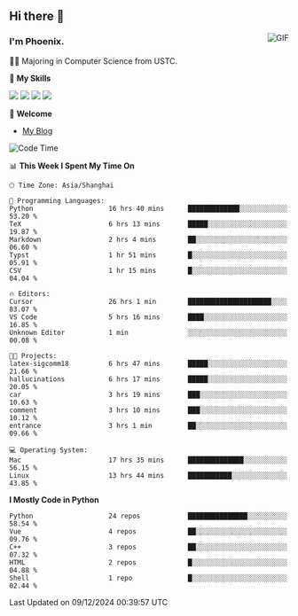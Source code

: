 ## Hi there 👋
<img align="right" alt="GIF" src="https://raw.githubusercontent.com/JoeyBling/JoeyBling/master/pic/pusheencode.gif" />

### I'm Phoenix.

👨‍🎓 Majoring in Computer Science from USTC.

🌟 **My Skills**

![](https://img.shields.io/badge/-Python-3e74a2?style=flat-square&logo=Python&logoColor=fff)
![](https://img.shields.io/badge/-C++-9f62a5?style=flat&logo=cplusplus&logoColor=white)
![](https://img.shields.io/badge/-Linux-185886?style=flat-square&logo=Linux&logoColor=fff)
![](https://img.shields.io/badge/-Rust-ff4136?style=flat-square&logo=Rust&logoColor=fff)

💬 **Welcome**

- [My Blog](https://ysy-phoenix.github.io/)

<!--START_SECTION:waka-->
![Code Time](http://img.shields.io/badge/Code%20Time-1%2C020%20hrs%2020%20mins-blue)

📊 **This Week I Spent My Time On** 

```text
🕑︎ Time Zone: Asia/Shanghai

💬 Programming Languages: 
Python                   16 hrs 40 mins      █████████████░░░░░░░░░░░░   53.20 % 
TeX                      6 hrs 13 mins       █████░░░░░░░░░░░░░░░░░░░░   19.87 % 
Markdown                 2 hrs 4 mins        ██░░░░░░░░░░░░░░░░░░░░░░░   06.60 % 
Typst                    1 hr 51 mins        █░░░░░░░░░░░░░░░░░░░░░░░░   05.91 % 
CSV                      1 hr 15 mins        █░░░░░░░░░░░░░░░░░░░░░░░░   04.04 % 

🔥 Editors: 
Cursor                   26 hrs 1 min        █████████████████████░░░░   83.07 % 
VS Code                  5 hrs 16 mins       ████░░░░░░░░░░░░░░░░░░░░░   16.85 % 
Unknown Editor           1 min               ░░░░░░░░░░░░░░░░░░░░░░░░░   00.08 % 

🐱‍💻 Projects: 
latex-sigcomm18          6 hrs 47 mins       █████░░░░░░░░░░░░░░░░░░░░   21.66 % 
hallucinations           6 hrs 17 mins       █████░░░░░░░░░░░░░░░░░░░░   20.05 % 
car                      3 hrs 19 mins       ███░░░░░░░░░░░░░░░░░░░░░░   10.63 % 
comment                  3 hrs 10 mins       ███░░░░░░░░░░░░░░░░░░░░░░   10.12 % 
entrance                 3 hrs 1 min         ██░░░░░░░░░░░░░░░░░░░░░░░   09.66 % 

💻 Operating System: 
Mac                      17 hrs 35 mins      ██████████████░░░░░░░░░░░   56.15 % 
Linux                    13 hrs 44 mins      ███████████░░░░░░░░░░░░░░   43.85 % 
```

**I Mostly Code in Python** 

```text
Python                   24 repos            ███████████████░░░░░░░░░░   58.54 % 
Vue                      4 repos             ██░░░░░░░░░░░░░░░░░░░░░░░   09.76 % 
C++                      3 repos             ██░░░░░░░░░░░░░░░░░░░░░░░   07.32 % 
HTML                     2 repos             █░░░░░░░░░░░░░░░░░░░░░░░░   04.88 % 
Shell                    1 repo              █░░░░░░░░░░░░░░░░░░░░░░░░   02.44 % 
```




 Last Updated on 09/12/2024 00:39:57 UTC
<!--END_SECTION:waka-->

<!--
**ysy-phoenix/ysy-phoenix** is a ✨ _special_ ✨ repository because its `README.md` (this file) appears on your GitHub profile.

Here are some ideas to get you started:

- 🔭 I’m currently working on ...
- 🌱 I’m currently learning ...
- 👯 I’m looking to collaborate on ...
- 🤔 I’m looking for help with ...
- 💬 Ask me about ...
- 📫 How to reach me: ...
- 😄 Pronouns: ...
- ⚡ Fun fact: ...
-->
